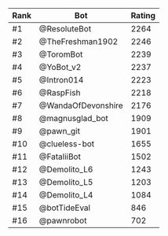 Rank|Bot|Rating
---|---|---
#1|@ResoluteBot|2264
#2|@TheFreshman1902|2246
#3|@ToromBot|2239
#4|@YoBot_v2|2237
#5|@Intron014|2223
#6|@RaspFish|2218
#7|@WandaOfDevonshire|2176
#8|@magnusglad_bot|1909
#9|@pawn_git|1901
#10|@clueless-bot|1655
#11|@FataliiBot|1502
#12|@Demolito_L6|1243
#13|@Demolito_L5|1203
#14|@Demolito_L4|1084
#15|@botTideEval|846
#16|@pawnrobot|702
